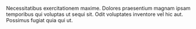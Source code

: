 Necessitatibus exercitationem maxime.
Dolores praesentium magnam ipsam temporibus qui voluptas ut sequi sit.
Odit voluptates inventore vel hic aut.
Possimus fugiat quia qui ut.